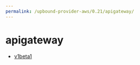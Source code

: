 ```yaml
---
permalink: /upbound-provider-aws/0.21/apigateway/
---
```


# apigateway



* [v1beta1](v1beta1/index.md)